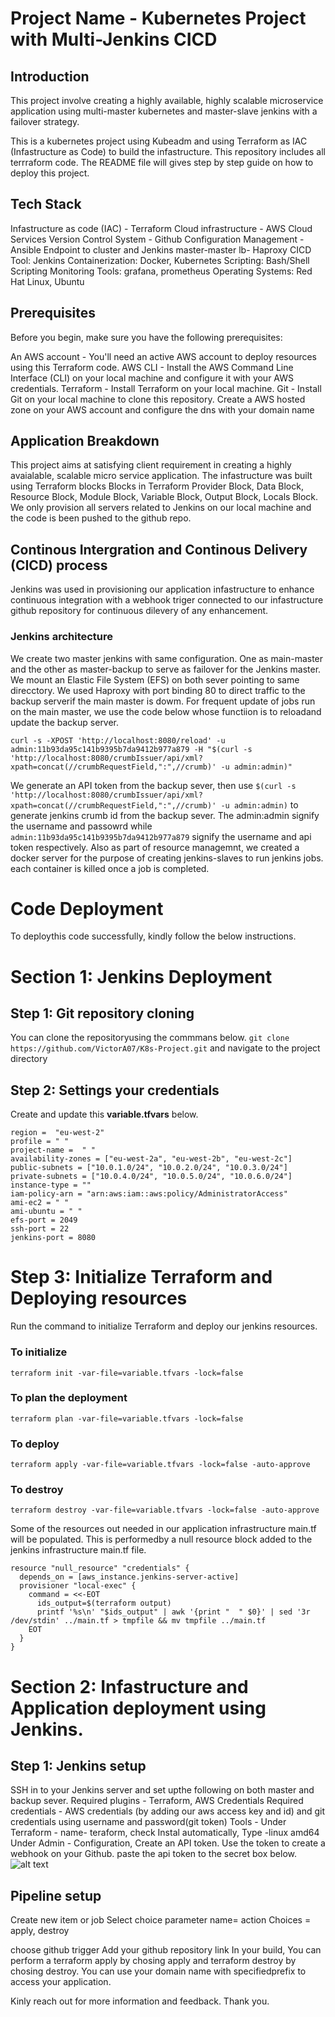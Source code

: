 # Project Name - Kubernetes Project with Multi-Jenkins CICD
## Introduction
This project involve creating a highly available, highly scalable microservice application using multi-master kubernetes and master-slave jenkins with a failover strategy.

This is a kubernetes project using Kubeadm and using Terraform as IAC (Infastructure as Code) to build the infastructure. This repository includes all terrraform code. The README file will gives step by step guide on how to deploy this project.

## Tech Stack
Infastructure as code (IAC) - Terraform
Cloud infrastructure - AWS Cloud Services
Version Control System - Github
Configuration Management - Ansible
Endpoint to cluster and Jenkins master-master lb- Haproxy
CICD Tool: Jenkins
Containerization: Docker, Kubernetes
Scripting: Bash/Shell Scripting
Monitoring Tools: grafana, prometheus
Operating Systems: Red Hat Linux, Ubuntu

## Prerequisites
Before you begin, make sure you have the following prerequisites:

An AWS account - You'll need an active AWS account to deploy resources using this Terraform code.
AWS CLI - Install the AWS Command Line Interface (CLI) on your local machine and configure it with your AWS credentials.
Terraform - Install Terraform on your local machine.
Git - Install Git on your local machine to clone this repository.
Create a AWS hosted zone on your AWS account and configure the dns with your domain name

## Application Breakdown
This project aims at satisfying client requirement in creating a highly avaialable, scalable micro service application.
The infastructure was built using Terraform blocks Blocks in Terraform Provider Block, Data Block, Resource Block, Module Block, Variable Block, Output Block, Locals Block.
We only provision all servers related to Jenkins on our local machine and the code is been pushed to the github repo.

## Continous Intergration and Continous Delivery (CICD) process
Jenkins was used in provisioning our application infastructure to enhance continuous integration with a webhook triger connected to our infastructure github repository for continuous dilevery of any enhancement.
### Jenkins architecture
We create two master jenkins with same configuration. One as main-master and the other as master-backup  to serve as failover for the Jenkins master. We mount an Elastic File System (EFS) on both sever pointing to same direcctory. We used Haproxy with port binding 80 to direct traffic to the backup serverif the main master is dowm.
For frequent update of jobs run on the main master, we use the code below whose functiion is to reloadand update the backup server.
```
curl -s -XPOST 'http://localhost:8080/reload' -u admin:11b93da95c141b9395b7da9412b977a879 -H "$(curl -s 'http://localhost:8080/crumbIssuer/api/xml?xpath=concat(//crumbRequestField,":",//crumb)' -u admin:admin)"

```
We generate an API token from the backup sever, then use `$(curl -s 'http://localhost:8080/crumbIssuer/api/xml?xpath=concat(//crumbRequestField,":",//crumb)' -u admin:admin)` to generate jenkins crumb id from the backup sever. The admin:admin signify the username and passowrd while `admin:11b93da95c141b9395b7da9412b977a879` signify the username and api token respectively.
Also as part of resource managemnt, we created a docker server for the purpose of creating jenkins-slaves to run jenkins jobs. each container is killed once a job is completed.

# Code Deployment
To deploythis code successfully, kindly follow the below instructions.

# Section 1: Jenkins Deployment
## Step 1: Git repository cloning
You can clone the repositoryusing the commmans below.
```git clone https://github.com/VictorA07/K8s-Project.git``` and navigate to the project directory

## Step 2: Settings your credentials
Create and update this **variable.tfvars** below.
```
region =  "eu-west-2"
profile = " "
project-name =  " "
availability-zones = ["eu-west-2a", "eu-west-2b", "eu-west-2c"]
public-subnets = ["10.0.1.0/24", "10.0.2.0/24", "10.0.3.0/24"]
private-subnets = ["10.0.4.0/24", "10.0.5.0/24", "10.0.6.0/24"]
instance-type = ""
iam-policy-arn = "arn:aws:iam::aws:policy/AdministratorAccess"
ami-ec2 = " "
ami-ubuntu = " "
efs-port = 2049
ssh-port = 22
jenkins-port = 8080
```
# Step 3: Initialize Terraform and Deploying resources
Run the command to initialize Terraform and deploy our jenkins resources.
### To initialize
```terraform init -var-file=variable.tfvars -lock=false```

### To plan the deployment
```terraform plan -var-file=variable.tfvars -lock=false```

### To deploy
```terraform apply -var-file=variable.tfvars -lock=false -auto-approve```

### To destroy
```terraform destroy -var-file=variable.tfvars -lock=false -auto-approve```

Some of the resources out needed in our application infrastructure main.tf will be populated. This is performedby a null resource block added to the jenkins infrastructure main.tf file.

```
resource "null_resource" "credentials" {
  depends_on = [aws_instance.jenkins-server-active]
  provisioner "local-exec" {
    command = <<-EOT
      ids_output=$(terraform output)
      printf '%s\n' "$ids_output" | awk '{print "  " $0}' | sed '3r /dev/stdin' ../main.tf > tmpfile && mv tmpfile ../main.tf
    EOT 
  }
}
```

# Section 2: Infastructure and Application deployment using Jenkins.

## Step 1: Jenkins setup
SSH in to your Jenkins server and set upthe following on both master and backup sever.
Required plugins - Terraform, AWS Credentials
Required credentials - AWS credentials (by adding our aws access key and id) and git credentials using username and password(git token)
Tools - Under Terraform - name- teraform, check Instal automatically, Type -linux amd64 
Under Admin - Configuration, Create an API token.
Use the token to create a webhook on your Github. paste the api token to the secret box below.
![alt text](<Screenshot 2024-03-04 at 14.04.45.png>)

## Pipeline setup
Create new item  or job
Select choice parameter
name= action
Choices = apply, destroy

choose github trigger
Add your github repository link
In your build, You can perform a terraform apply by chosing apply and terraform destroy by chosing destroy.
You can use your domain name with specifiedprefix to access your application.


Kinly reach out for more information and feedback. 
Thank you.